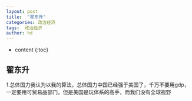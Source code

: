 ```yaml
---
layout: post
title:  "翟东升"
categories: 政治经济
tags:  政治经济
author: hd
---
```


* content
{:toc}

## 翟东升

1.总体国力我认为以我的算法，总体国力中国已经强于美国了，千万不要用gdp，一定要用可贸易品部门。但是美国是玩体系的高手，而我们没有全球视野